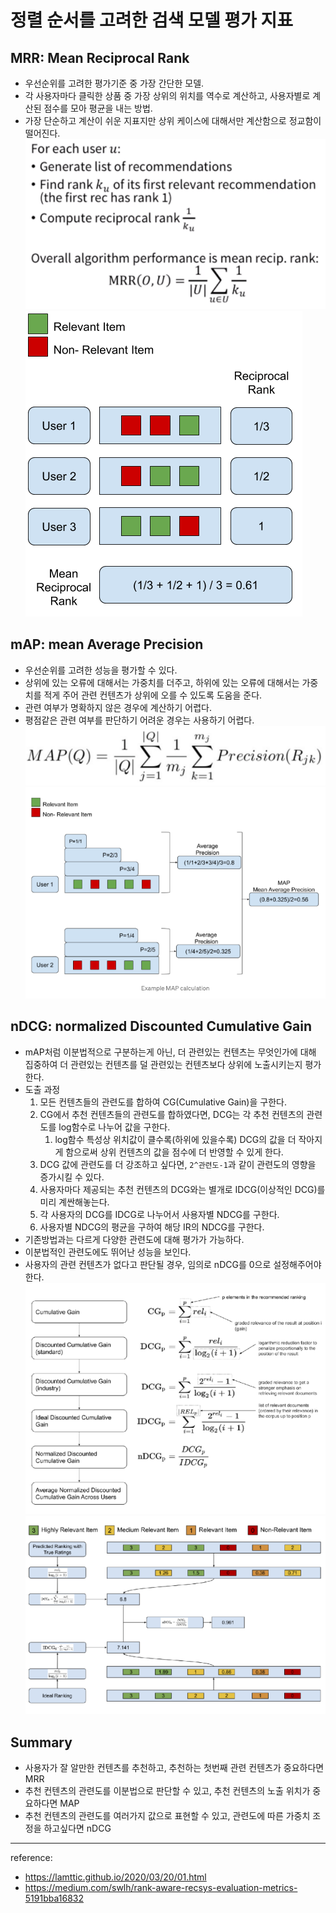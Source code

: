 # 정렬 순서를 고려한 검색 모델 평가 지표
## MRR: Mean Reciprocal Rank
- 우선순위를 고려한 평가기준 중 가장 간단한 모델.
- 각 사용자마다 클릭한 상품 중 가장 상위의 위치를 역수로 계산하고, 사용자별로 계산된 점수를 모아 평균을 내는 방법.
- 가장 단순하고 계산이 쉬운 지표지만 상위 케이스에 대해서만 계산함으로 정교함이 떨어진다.
![img_4.png](img_4.png)
![img.png](img.png)

## mAP: mean Average Precision
- 우선순위를 고려한 성능을 평가할 수 있다.
- 상위에 있는 오류에 대해서는 가중치를 더주고, 하위에 있는 오류에 대해서는 가중치를 적게 주어 관련 컨텐츠가 상위에 오를 수 있도록 도움을 준다.
- 관련 여부가 명확하지 않은 경우에 계산하기 어렵다.
- 평점같은 관련 여부를 판단하기 어려운 경우는 사용하기 어렵다.
![img_5.png](img_5.png)
![img_1.png](img_1.png)

## nDCG: normalized Discounted Cumulative Gain
- mAP처럼 이분법적으로 구분하는게 아닌, 더 관련있는 컨텐츠는 무엇인가에 대해 집중하여 더 관련있는 컨텐츠를 덜 관련있는 컨텐츠보다 상위에 노출시키는지 평가한다.
- 도출 과정
  1. 모든 컨텐츠들의 관련도를 합하여 CG(Cumulative Gain)을 구한다.
  2. CG에서 추천 컨텐츠들의 관련도를 합하였다면, DCG는 각 추천 컨텐츠의 관련도를 log함수로 나누어 값을 구한다.
     1. log함수 특성상 위치값이 클수록(하위에 있을수록) DCG의 값을 더 작아지게 함으로써 상위 컨텐츠의 값을 점수에 더 반영할 수 있게 한다.
  3. DCG 값에 관련도를 더 강조하고 싶다면, `2^관련도-1`과 같이 관련도의 영향을 증가시킬 수 있다.
  4. 사용자마다 제공되는 추천 컨텐츠의 DCG와는 별개로 IDCG(이상적인 DCG)를 미리 계싼해놓는다.
  5. 각 사용자의 DCG를 IDCG로 나누어서 사용자별 NDCG를 구한다.
  6. 사용자별 NDCG의 평균을 구하여 해당 IR의 NDCG를 구한다.
- 기존방법과는 다르게 다양한 관련도에 대해 평가가 가능하다.
- 이분법적인 관련도에도 뛰어난 성능을 보인다.
- 사용자의 관련 컨텐츠가 없다고 판단될 경우, 임의로 nDCG를 0으로 설정해주어야 한다.
![img_2.png](img_2.png)
![img_3.png](img_3.png)

## Summary
- 사용자가 잘 알만한 컨텐츠를 추천하고, 추천하는 첫번째 관련 컨텐츠가 중요하다면 MRR
- 추천 컨텐츠의 관련도를 이분법으로 판단할 수 있고, 추천 컨텐츠의 노출 위치가 중요하다면 MAP
- 추천 컨텐츠의 관련도를 여러가지 값으로 표현할 수 있고, 관련도에 따른 가중치 조정을 하고싶다면 nDCG

----
reference: 
- https://lamttic.github.io/2020/03/20/01.html
- https://medium.com/swlh/rank-aware-recsys-evaluation-metrics-5191bba16832